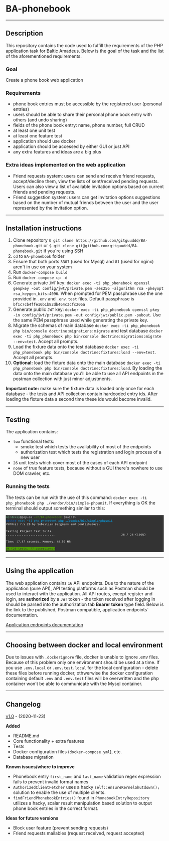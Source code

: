 # BA-phonebook

---

## Description
This repository contains the code used to fulfill the requirements of the PHP application task for Baltic Amadeus. Below is the goal of the task and the list of the aforementioned requirements.

### Goal
Create a phone book web application

### Requirements

- phone book entries must be accessible by the registered user (personal entries)
- users should be able to share their personal phone book entry with others (and undo sharing)
- fields of the phone book entry: name, phone number, full CRUD
- at least one unit test
- at least one feature test
- application should use docker
- application should be accessed by either GUI or just API
- any extra features and ideas are a big plus

### Extra ideas implemented on the web application

- Friend requests system: users can send and receive friend requests, accept/decline them, view the lists of sent/received pending requests.
 Users can also view a list of available invitation options based on current friends and pending requests.
- Friend suggestion system: users can get invitation options suggestions based on the number of mutual friends between the user and the user represented by the invitation option.

---
## Installation instructions

1. Clone repository ```$ git clone https://github.com/gitguuddd/BA-phonebook.git``` or ```$ git clone git@github.com:gitguuddd/BA-phonebook.git``` if you're using SSH
2. ```cd``` to ```BA-phonebook``` folder
3. Ensure that both ports ```3307``` (used for Mysql) and ```81``` (used for nginx) aren't in use on your system
4. Run ```docker-compose build```
5. Run ```docker-compose up -d```
6. Generate private ```JWT``` key: ```docker exec -ti php_phonebook openssl genpkey -out config/jwt/private.pem -aes256 -algorithm rsa -pkeyopt rsa_keygen_bits:4096```.
 When prompted for PEM passphrase use the one provided in ```.env``` and ```.env.test``` files. 
 Default passphrase is ```bf1c7cb4ffe10b1b82db464c3cfc206a```
7. Generate public ```JWT``` key: ```docker exec -ti php_phonebook openssl pkey -in config/jwt/private.pem -out config/jwt/public.pem -pubout```.
Use the same PEM passphrase used while generating the private key.
8. Migrate the schemas of main database ```docker exec -ti php_phonebook php bin/console doctrine:migrations:migrate``` and test database ```docker exec -ti php_phonebook php bin/console doctrine:migrations:migrate
 --env=test```. Accept all prompts.
9. Load the fixture data onto the test database ```docker exec -ti php_phonebook php bin/console doctrine:fixtures:load --env=test```. Accept all prompts.
10. **Optional:** load the fixture data onto the main database ```docker exec -ti php_phonebook php bin/console doctrine:fixtures:load```.
 By loading the data onto the main database you'll be able to use all API endpoints in the postman collection with just minor adjustments.

**Important note:** make sure the fixture data is loaded only once for each database - the tests and API collection contain hardcoded entry ids. After loading the fixture data a second time these ids would become invalid.

---
## Testing

The application contains:
- ```two``` functional tests:
    - smoke test which tests the availability of most of the endpoints
    - authorization test which tests the registration and login process of a new user
- ```26``` unit tests which cover most of the cases of each API endpoint
- ```none``` of true feature tests, because without a GUI there's nowhere to use DOM crawler, etc.

### Running the tests

The tests can be run with the use of this command: ```docker exec -ti php_phonebook php ./vendor/bin/simple-phpunit```.
 If everything is OK the terminal should output something similar to this:

![testing output](images/testing_output.png)

---

## Using the application

 The web application contains ```16``` API endpoints. Due to the nature of the application (pure API), API testing platforms such as Postman should be used to interact with the application.
 All API routes, except register and login,  are **authorized** by a ```JWT``` token - the token received after logging in should be parsed into the authorization tab **Bearer token** type field. Below is the link to the published, Postman compatible, application endpoints` documentation.

[Application endpoints documentation](https://documenter.getpostman.com/view/5871347/TVewYPtu)

---

## Choosing between docker and local environment

Due to issues with ```.dockerignore``` file, docker is unable to ignore .env files. Because of this problem only one environment should be used at a time. 
If you use ```.env.local``` or ```.env.test.local``` for the local configuration - delete these files before running docker, othwerwise the docker configuration containing default ```.env``` and ```.env.test``` files will be overwritten and the php container won't be able to communicate with the Mysql container.

---

## Changelog

[v1.0](https://github.com/gitguuddd/BA-phonebook/releases/tag/v1.0) - (2020-11-23)

**Added**
- README.md
- Core functionality + extra features
- Tests
- Docker configuration files (```docker-compose.yml```), etc.
- Database migration

**Known issues/where to improve**
- Phonebook entry ```first_name``` and ```last_name``` validation regex expression fails to prevent invalid format names
- ```AuthorizedClientFetcher``` uses a hacky ```self::ensureKernelShutdown();``` solution to enable the use of multiple clients.
- ```findFriendPhonebookEntries()``` found in ```PhonebookEntryRepository``` utilizes a hacky,
 scalar result manipulation based solution to output phone book entries in the correct format.
 
**Ideas for future versions**
- Block user feature (prevent sending requests)
- Friend requests mailables (request received, request accepted)